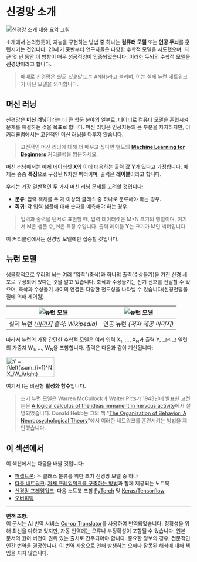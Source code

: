 <!--
CO_OP_TRANSLATOR_METADATA:
{
  "original_hash": "5abc5f7978919be90cd313f0c20e8228",
  "translation_date": "2025-09-07T14:29:47+00:00",
  "source_file": "lessons/3-NeuralNetworks/README.md",
  "language_code": "ko"
}
-->
# 신경망 소개

![신경망 소개 내용 요약 그림](../../../../translated_images/ai-neuralnetworks.1c687ae40bc86e834f497844866a26d3e0886650a67a4bbe29442e2f157d3b18.ko.png)

소개에서 논의했듯이, 지능을 구현하는 방법 중 하나는 **컴퓨터 모델** 또는 **인공 두뇌**를 훈련시키는 것입니다. 20세기 중반부터 연구자들은 다양한 수학적 모델을 시도했으며, 최근 몇 년 동안 이 방향이 매우 성공적임이 입증되었습니다. 이러한 두뇌의 수학적 모델을 **신경망**이라고 합니다.

> 때때로 신경망은 *인공 신경망* 또는 ANNs라고 불리며, 이는 실제 뉴런 네트워크가 아닌 모델을 의미합니다.

## 머신 러닝

신경망은 **머신 러닝**이라는 더 큰 학문 분야의 일부로, 데이터로 컴퓨터 모델을 훈련시켜 문제를 해결하는 것을 목표로 합니다. 머신 러닝은 인공지능의 큰 부분을 차지하지만, 이 커리큘럼에서는 고전적인 머신 러닝을 다루지 않습니다.

> 고전적인 머신 러닝에 대해 더 배우고 싶다면 별도의 **[Machine Learning for Beginners](http://github.com/microsoft/ml-for-beginners)** 커리큘럼을 방문하세요.

머신 러닝에서는 예제 데이터셋 **X**와 이에 대응하는 출력 값 **Y**가 있다고 가정합니다. 예제는 종종 **특징**으로 구성된 N차원 벡터이며, 출력은 **레이블**이라고 합니다.

우리는 가장 일반적인 두 가지 머신 러닝 문제를 고려할 것입니다:

* **분류**: 입력 객체를 두 개 이상의 클래스 중 하나로 분류해야 하는 경우.
* **회귀**: 각 입력 샘플에 대해 숫자를 예측해야 하는 경우.

> 입력과 출력을 텐서로 표현할 때, 입력 데이터셋은 M×N 크기의 행렬이며, 여기서 M은 샘플 수, N은 특징 수입니다. 출력 레이블 **Y**는 크기가 M인 벡터입니다.

이 커리큘럼에서는 신경망 모델에만 집중할 것입니다.

## 뉴런 모델

생물학적으로 우리의 뇌는 여러 "입력"(축삭)과 하나의 출력(수상돌기)을 가진 신경 세포로 구성되어 있다는 것을 알고 있습니다. 축삭과 수상돌기는 전기 신호를 전달할 수 있으며, 축삭과 수상돌기 사이의 연결은 다양한 전도성을 나타낼 수 있습니다(신경전달물질에 의해 제어됨).

![뉴런 모델](../../../../translated_images/synapse-wikipedia.ed20a9e4726ea1c6a3ce8fec51c0b9bec6181946dca0fe4e829bc12fa3bacf01.ko.jpg) | ![뉴런 모델](../../../../translated_images/artneuron.1a5daa88d20ebe6f5824ddb89fba0bdaaf49f67e8230c1afbec42909df1fc17e.ko.png)
----|----
실제 뉴런 *([이미지](https://en.wikipedia.org/wiki/Synapse#/media/File:SynapseSchematic_lines.svg) 출처: Wikipedia)* | 인공 뉴런 *(저자 제공 이미지)*

따라서 뉴런의 가장 간단한 수학적 모델은 여러 입력 X<sub>1</sub>, ..., X<sub>N</sub>과 출력 Y, 그리고 일련의 가중치 W<sub>1</sub>, ..., W<sub>N</sub>을 포함합니다. 출력은 다음과 같이 계산됩니다:

<img src="images/netout.png" alt="Y = f\left(\sum_{i=1}^N X_iW_i\right)" width="131" height="53" align="center"/>

여기서 f는 비선형 **활성화 함수**입니다.

> 초기 뉴런 모델은 Warren McCullock과 Walter Pitts가 1943년에 발표한 고전 논문 [A logical calculus of the ideas immanent in nervous activity](https://www.cs.cmu.edu/~./epxing/Class/10715/reading/McCulloch.and.Pitts.pdf)에서 설명되었습니다. Donald Hebb는 그의 책 "[The Organization of Behavior: A Neuropsychological Theory](https://books.google.com/books?id=VNetYrB8EBoC)"에서 이러한 네트워크를 훈련시키는 방법을 제안했습니다.

## 이 섹션에서

이 섹션에서는 다음을 배울 것입니다:
* [퍼셉트론](03-Perceptron/README.md): 두 클래스 분류를 위한 초기 신경망 모델 중 하나
* [다층 네트워크](04-OwnFramework/README.md): [자체 프레임워크를 구축하는 방법](04-OwnFramework/OwnFramework.ipynb)과 함께 제공되는 노트북
* [신경망 프레임워크](05-Frameworks/README.md): 다음 노트북 포함 [PyTorch](05-Frameworks/IntroPyTorch.ipynb) 및 [Keras/Tensorflow](05-Frameworks/IntroKerasTF.ipynb)
* [오버피팅](../../../../lessons/3-NeuralNetworks/05-Frameworks)

---

**면책 조항**:  
이 문서는 AI 번역 서비스 [Co-op Translator](https://github.com/Azure/co-op-translator)를 사용하여 번역되었습니다. 정확성을 위해 최선을 다하고 있지만, 자동 번역에는 오류나 부정확성이 포함될 수 있습니다. 원본 문서의 원어 버전이 권위 있는 출처로 간주되어야 합니다. 중요한 정보의 경우, 전문적인 인간 번역을 권장합니다. 이 번역 사용으로 인해 발생하는 오해나 잘못된 해석에 대해 책임을 지지 않습니다.